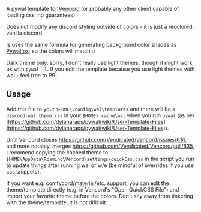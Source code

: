 A pywal template for [Vencord](https://github.com/Vendicated/Vencord) (or probably any other client capable of loading css, no guarantees).

Does not modify any discord styling outside of colors - it is just a recolored, vanilla discord.

Is uses the same formula for generating background color shades as [Pywalfox](https://github.com/Frewacom/pywalfox/tree/master), so the colors will match :)

Dark theme only, sorry, I don't really use light themes, though it might work ok with `pywal -l`. If you edit the template because you use light themes with wal - feel free to PR!

## Usage

Add this file to your `$HOME\.config\wal\templates` and there will be a `discord-wal.theme.css` in your `$HOME\.cache\wal` when you run `pywal` (as per [https://github.com/dylanaraps/pywal/wiki/User-Template-Files](https://github.com/dylanaraps/pywal/wiki/User-Template-Files)).

Until Vencord closes https://github.com/Vendicated/Vencord/issues/614, and more notably, merges https://github.com/Vendicated/Vencord/pull/635, I recomend copying the cached theme to `$HOME\AppData\Roaming\Vencord\settings\quickCss.css` in the script you run to update things after running wal or w/e (be mindful of overrides if you use css snippets).

If you want e.g. comfycord/material/etc. support, you can edit the theme/template directly (e.g. in Vencord's "Open QuickCSS File") and import your favorite theme before the colors. Don't shy away from tinkering with the theme/template, it is not dificult.
